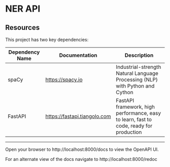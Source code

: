 # NER API

## Resources

This project has two key dependencies:

| Dependency Name | Documentation                | Description                                                                            |
| --------------- | ---------------------------- | -------------------------------------------------------------------------------------- |
| spaCy           | https://spacy.io             | Industrial-strength Natural Language Processing (NLP) with Python and Cython           |
| FastAPI         | https://fastapi.tiangolo.com | FastAPI framework, high performance, easy to learn, fast to code, ready for production |

---

Open your browser to http://localhost:8000/docs to view the OpenAPI UI.

For an alternate view of the docs navigate to http://localhost:8000/redoc